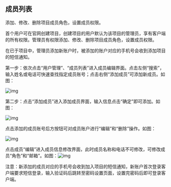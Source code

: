## **成员列表**

添加、修改、删除项目成员角色，设置成员权限。

首个用户可在官网创建项目，创建项目的用户默认为该项目的管理员，享有客户端的所有权限。管理员有权限添加、修改、删除项目成员角色，设置成员权限。

在已于项目中，管理员添加新账户时，被添加的账户对应的手机号会收到添加项目的短信通知。

 

第一步：依次点击“用户管理”、“成员列表”进入成员编辑界面。点击左侧“搜索”，输入姓名或电话可快速查找指定成员账号；点击右侧“添加成员”可添加新成员。如图：

![img](https://zctc.obs.myhuaweicloud.com/official/markdownImg/img105.png) 

 

第二步：点击“添加成员”进入添加成员界面，输入信息点击“确定”即可添加。如图：

![img](https://zctc.obs.myhuaweicloud.com/official/markdownImg/img106.png) 

 

点击添加的成员账号后方按钮可对成员账户进行“编辑”和“删除”操作。如图：

![img](https://zctc.obs.myhuaweicloud.com/official/markdownImg/img107.png) 

 

点击成员“编辑”进入成员信息修改界面，此时成员名称和电话不可修改，可修改成员“角色”和“邮箱”。如图：![img](https://zctc.obs.myhuaweicloud.com/official/markdownImg/img108.png)

 

注意：新添加的成员对应的手机号会收到加入项目的短信通知，新账户首次登录客户端要求短信登录，输入验证码后跳转至密码设置页面，设置完密码后即可登录客户端。

 